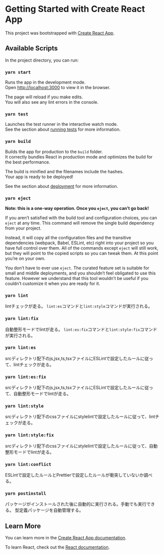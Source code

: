 # Getting Started with Create React App

This project was bootstrapped with [Create React App](https://github.com/facebook/create-react-app).

## Available Scripts

In the project directory, you can run:

### `yarn start`

Runs the app in the development mode.\
Open [http://localhost:3000](http://localhost:3000) to view it in the browser.

The page will reload if you make edits.\
You will also see any lint errors in the console.

### `yarn test`

Launches the test runner in the interactive watch mode.\
See the section about [running tests](https://facebook.github.io/create-react-app/docs/running-tests) for more information.

### `yarn build`

Builds the app for production to the `build` folder.\
It correctly bundles React in production mode and optimizes the build for the best performance.

The build is minified and the filenames include the hashes.\
Your app is ready to be deployed!

See the section about [deployment](https://facebook.github.io/create-react-app/docs/deployment) for more information.

### `yarn eject`

**Note: this is a one-way operation. Once you `eject`, you can’t go back!**

If you aren’t satisfied with the build tool and configuration choices, you can `eject` at any time. This command will remove the single build dependency from your project.

Instead, it will copy all the configuration files and the transitive dependencies (webpack, Babel, ESLint, etc) right into your project so you have full control over them. All of the commands except `eject` will still work, but they will point to the copied scripts so you can tweak them. At this point you’re on your own.

You don’t have to ever use `eject`. The curated feature set is suitable for small and middle deployments, and you shouldn’t feel obligated to use this feature. However we understand that this tool wouldn’t be useful if you couldn’t customize it when you are ready for it.

### `yarn lint`

lintチェックが走る。
`lint:es`コマンドと`lint:style`コマンドが実行される。

### `yarn lint:fix`

自動整形モードでlintが走る。
`lint:es:fix`コマンドと`lint:style:fix`コマンドが実行される。

### `yarn lint:es`

srcディレクトリ配下のjs,jsx,ts,tsxファイルにESLintで設定したルールに従って、lintチェックが走る。

### `yarn lint:es:fix`

srcディレクトリ配下のjs,jsx,ts,tsxファイルにESLintで設定したルールに従って、自動整形モードでlintが走る。

### `yarn lint:style`

srcディレクトリ配下のcssファイルにstylelintで設定したルールに従って、lintチェックが走る。

### `yarn lint:style:fix`

srcディレクトリ配下のcssファイルにstylelintで設定したルールに従って、自動整形モードでlintが走る。

### `yarn lint:conflict`

ESLintで設定したルールとPrettierで設定したルールが衝突していないか調べる。

### `yarn postinstall`

パッケージがインストールされた後に自動的に実行される。手動でも実行できる。
型定義パッケージを自動管理する。

## Learn More

You can learn more in the [Create React App documentation](https://facebook.github.io/create-react-app/docs/getting-started).

To learn React, check out the [React documentation](https://reactjs.org/).

